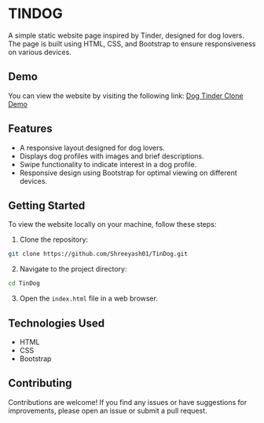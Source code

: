 # TINDOG

A simple static website page inspired by Tinder, designed for dog lovers. The page is built using HTML, CSS, and Bootstrap to ensure responsiveness on various devices.

## Demo

You can view the website by visiting the following link: [Dog Tinder Clone Demo](https://shreeyash01.github.io/TinDog/)

## Features

- A responsive layout designed for dog lovers.
- Displays dog profiles with images and brief descriptions.
- Swipe functionality to indicate interest in a dog profile.
- Responsive design using Bootstrap for optimal viewing on different devices.

## Getting Started

To view the website locally on your machine, follow these steps:

1. Clone the repository:

```bash
git clone https://github.com/Shreeyash01/TinDog.git
```

2. Navigate to the project directory:

```bash
cd TinDog
```

3. Open the `index.html` file in a web browser.

## Technologies Used

- HTML
- CSS
- Bootstrap

## Contributing

Contributions are welcome! If you find any issues or have suggestions for improvements, please open an issue or submit a pull request.
